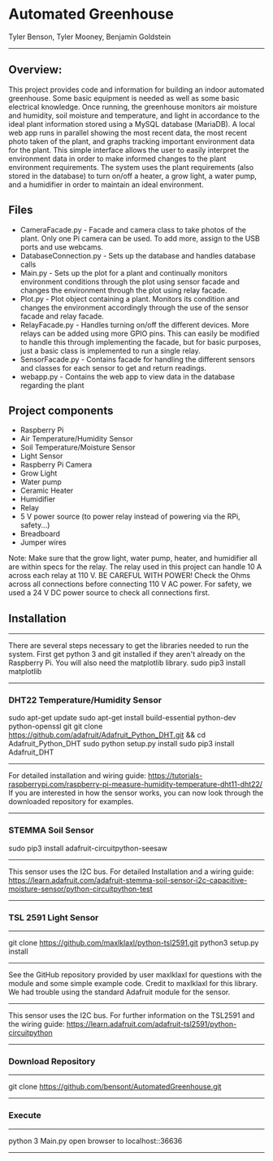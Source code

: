 # Automated Greenhouse
Tyler Benson, Tyler Mooney, Benjamin Goldstein
***
## Overview:
This project provides code and information for building an indoor automated greenhouse.
Some basic equipment is needed as well as some basic electrical knowledge. Once running,
the greenhouse monitors air moisture and humidity, soil moisture and temperature, and
light in accordance to the ideal plant information stored using a MySQL database (MariaDB).
A local web app runs in parallel showing the most recent data, the most recent photo
taken of the plant, and graphs tracking important environment data for the plant. This
simple interface allows the user to easily interpret the environment data in order
to make informed changes to the plant environment requirements. The system uses the
plant requirements (also stored in the database) to turn on/off a heater, a grow
light, a water pump, and a humidifier in order to maintain an ideal environment.

## Files
* CameraFacade.py - Facade and camera class to take photos of the plant. Only one
Pi camera can be used. To add more, assign to the USB ports and use webcams.
* DatabaseConnection.py - Sets up the database and handles database calls
* Main.py - Sets up the plot for a plant and continually monitors environment
conditions through the plot using sensor facade and changes the environment through the
plot using relay facade.
* Plot.py - Plot object containing a plant. Monitors its condition and changes
the environment accordingly through the use of the sensor facade and relay facade.
* RelayFacade.py - Handles turning on/off the different devices. More relays can
be added using more GPIO pins. This can easily be modified to handle this through
implementing the facade, but for basic purposes, just a basic class is implemented
to run a single relay.
* SensorFacade.py - Contains facade for handling the different sensors and classes
for each sensor to get and return readings.
* webapp.py - Contains the web app to view data in the database regarding the plant

## Project components
* Raspberry Pi
* Air Temperature/Humidity Sensor
* Soil Temperature/Moisture Sensor
* Light Sensor
* Raspberry Pi Camera
* Grow Light
* Water pump
* Ceramic Heater
* Humidifier
* Relay
* 5 V power source (to power relay instead of powering via the RPi, safety...)
* Breadboard
* Jumper wires

Note: Make sure that the grow light, water pump, heater, and humidifier all are
within specs for the relay. The relay used in this project can handle 10 A across
each relay at 110 V. BE CAREFUL WITH POWER! Check the Ohms across all connections
before connecting 110 V AC power. For safety, we used a 24 V DC power source to check all
connections first.

## Installation
***
There are several steps necessary to get the libraries needed to run the system.
First get python 3 and git installed if they aren't already on the Raspberry Pi.
You will also need the matplotlib library.
sudo pip3 install matplotlib
***
### DHT22 Temperature/Humidity Sensor
sudo apt-get update
sudo apt-get install build-essential python-dev python-openssl git
git clone https://github.com/adafruit/Adafruit_Python_DHT.git && cd Adafruit_Python_DHT
sudo python setup.py install
sudo pip3 install Adafruit_DHT
***
For detailed installation and wiring guide:
https://tutorials-raspberrypi.com/raspberry-pi-measure-humidity-temperature-dht11-dht22/
If you are interested in how the sensor works, you can now look through the
downloaded repository for examples.
***
### STEMMA Soil Sensor
sudo pip3 install adafruit-circuitpython-seesaw
***
This sensor uses the I2C bus. For detailed Installation and a wiring guide:
https://learn.adafruit.com/adafruit-stemma-soil-sensor-i2c-capacitive-moisture-sensor/python-circuitpython-test
***
### TSL 2591 Light Sensor
***
git clone https://github.com/maxlklaxl/python-tsl2591.git
python3 setup.py install
***
See the GitHub repository provided by user maxlklaxl for questions with the module
and some simple example code. Credit to maxlklaxl for this library. We had trouble
using the standard Adafruit module for the sensor.
***
This sensor uses the I2C bus. For further information on the TSL2591 and the wiring guide:
https://learn.adafruit.com/adafruit-tsl2591/python-circuitpython
***
### Download Repository
***
git clone https://github.com/bensont/AutomatedGreenhouse.git
***
### Execute
***
python 3 Main.py
open browser to localhost::36636
***
